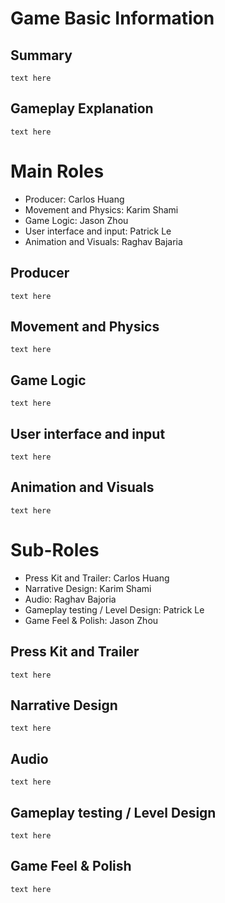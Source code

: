 # Game Basic Information

## Summary

`text here`

## Gameplay Explanation

`text here`

# Main Roles

- Producer: Carlos Huang
- Movement and Physics: Karim Shami
- Game Logic: Jason Zhou
- User interface and input: Patrick Le
- Animation and Visuals: Raghav Bajaria

## Producer

`text here`

## Movement and Physics

`text here`

## Game Logic

`text here`

## User interface and input

`text here`

## Animation and Visuals

`text here`

# Sub-Roles

- Press Kit and Trailer: Carlos Huang
- Narrative Design: Karim Shami
- Audio: Raghav Bajoria
- Gameplay testing / Level Design: Patrick Le
- Game Feel & Polish: Jason Zhou

## Press Kit and Trailer

`text here`

## Narrative Design

`text here`

## Audio

`text here`

## Gameplay testing / Level Design

`text here`

## Game Feel & Polish

`text here`
